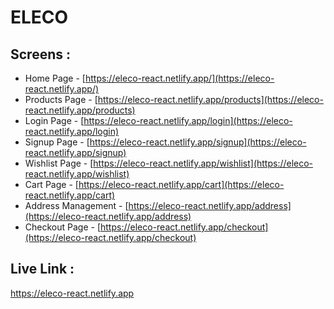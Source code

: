 # ELECO

## Screens :
* Home Page - [https://eleco-react.netlify.app/](https://eleco-react.netlify.app/)
* Products Page - [https://eleco-react.netlify.app/products](https://eleco-react.netlify.app/products)
* Login Page - [https://eleco-react.netlify.app/login](https://eleco-react.netlify.app/login)
* Signup Page - [https://eleco-react.netlify.app/signup](https://eleco-react.netlify.app/signup)
* Wishlist Page - [https://eleco-react.netlify.app/wishlist](https://eleco-react.netlify.app/wishlist)
* Cart Page - [https://eleco-react.netlify.app/cart](https://eleco-react.netlify.app/cart)
* Address Management - [https://eleco-react.netlify.app/address](https://eleco-react.netlify.app/address)
* Checkout Page - [https://eleco-react.netlify.app/checkout](https://eleco-react.netlify.app/checkout)

## Live Link :
https://eleco-react.netlify.app
